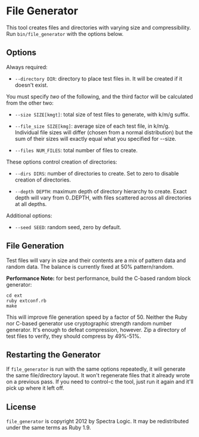 # File Generator

This tool creates files and directories with varying size and compressibility. Run `bin/file_generator` with the options below.

## Options

Always required:

* `--directory DIR`: directory to place test files in. It will be created if it doesn't exist.

You must specify *two* of the following, and the third factor will be calculated from the other two:
  
* `--size SIZE[kmgt]`: total size of test files to generate, with k/m/g suffix.

* `--file_size SIZE[kmg]`: average size of each test file, in k/m/g. Individual file sizes will differ (chosen from a normal distribution) but the sum of their sizes will exactly equal what you specified for --size.

* `--files NUM_FILES`: total number of files to create.

These options control creation of directories:

* `--dirs DIRS`: number of directories to create. Set to zero to disable creation of directories.

* `--depth DEPTH`: maximum depth of directory hierarchy to create. Exact depth will vary from 0..DEPTH, with files scattered across all directories at all depths.

Additional options:

* `--seed SEED`: random seed, zero by default.

## File Generation

Test files will vary in size and their contents are a mix of pattern data and random data. The balance is currently fixed at 50% pattern/random.

**Performance Note:** for best performance, build the C-based random block generator:

    cd ext
    ruby extconf.rb
    make

This will improve file generation speed by a factor of 50. Neither the Ruby nor C-based generator use cryptographic strength random number generator. It's enough to defeat compression, however. Zip a directory of test files to verify, they should compress by 49%-51%.

## Restarting the Generator

If `file_generator` is run with the same options repeatedly, it will generate the same file/directory layout. It won't regenerate files that it already wrote on a previous pass. If you need to control-c the tool, just run it again and it'll pick up where it left off.

## License

`file_generator` is copyright 2012 by Spectra Logic. It may be redistributed under the same terms as Ruby 1.9.
